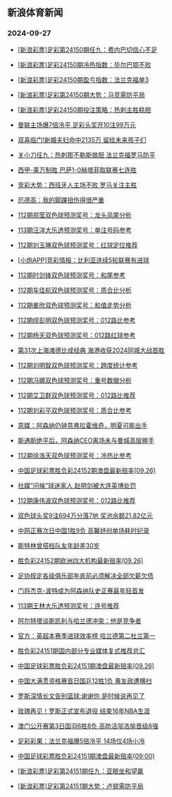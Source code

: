 ## 新浪体育新闻 
### 2024-09-27

+ [[新浪彩票]足彩第24150期任九：费内巴切信心不足](https://sports.sina.com.cn/l/2024-09-26/doc-incqmuhz4793827.shtml)

+ [[新浪彩票]足彩24150期冷热指数：毕尔巴鄂不败](https://sports.sina.com.cn/l/2024-09-26/doc-incqmpyx3490571.shtml)

+ [[新浪彩票]足彩24150期盈亏指数：法兰克福单3](https://sports.sina.com.cn/l/2024-09-26/doc-incqmuhx0132350.shtml)

+ [[新浪彩票]足彩第24150期大势：马竞需防平局](https://sports.sina.com.cn/l/2024-09-26/doc-incqmuhx0130937.shtml)

+ [[新浪彩票]足彩24150期投注策略：热刺主胜稳胆](https://sports.sina.com.cn/l/2024-09-26/doc-incqmuhx0132045.shtml)

+ [曼联主场爆7倍冷平 足彩头奖开10注99万元](https://sports.sina.com.cn/l/2024-09-26/doc-incqmpzf1677971.shtml)

+ [双喜临门!新婚夫妇命中2135万 留给未来孩子们](https://sports.sina.com.cn/l/2024-09-26/doc-incqmpyx3484220.shtml)

+ [关小刀任九：热刺那不勒斯做胆 法兰克福罗马防平](https://sports.sina.com.cn/l/2024-09-26/doc-incqnmey5515032.shtml)

+ [西甲-莱万制胜 巴萨1-0赫塔菲取联赛七连胜](https://sports.sina.com.cn/g/laliga/2024-09-26/doc-incqmuhx0141587.shtml)

+ [竞彩大势：西班牙人主场不败 罗马关注主胜](https://sports.sina.com.cn/l/2024-09-26/doc-incqmpyz0242931.shtml)

+ [厄德高：我的脚踝扭伤得很严重](https://sports.sina.com.cn/g/2024-09-26/doc-incqmcmi5096222.shtml)

+ [112期郑莹双色球预测奖号：龙头凤尾分析](https://sports.sina.com.cn/l/2024-09-26/doc-incqnmep3205259.shtml)

+ [113期汪洋大乐透预测奖号：单注号码参考](https://sports.sina.com.cn/l/2024-09-26/doc-incqnmep3213362.shtml)

+ [112期刘玉琳双色球预测奖号：红球定位推荐](https://sports.sina.com.cn/l/2024-09-26/doc-incqnmeq9958189.shtml)

+ [[小炮APP]竞彩情报：比利亚连续5轮联赛有进球](https://sports.sina.com.cn/l/2024-09-26/doc-incqmuhx0167603.shtml)

+ [112期时剑锋双色球预测奖号：和尾参考](https://sports.sina.com.cn/l/2024-09-26/doc-incqnmew8726978.shtml)

+ [112期车佳航双色球预测奖号：质合比分析](https://sports.sina.com.cn/l/2024-09-26/doc-incqnmev1951136.shtml)

+ [112期姜欣双色球预测奖号：和值走势分析](https://sports.sina.com.cn/l/2024-09-26/doc-incqnmev1351991.shtml)

+ [112期缪彭明双色球预测奖号：012路比参考](https://sports.sina.com.cn/l/2024-09-26/doc-incqnmey5506268.shtml)

+ [112期杨天双色球预测奖号：012路红球参考](https://sports.sina.com.cn/l/2024-09-26/doc-incqnmep3206078.shtml)

+ [第31次上海滩德比成经典 海港收获2024同城大战首胜](https://sports.sina.com.cn/china/2024-09-26/doc-incqmyqv0052256.shtml)

+ [112期刘明智双色球预测奖号：跨度统计参考](https://sports.sina.com.cn/l/2024-09-26/doc-incqnmev1952082.shtml)

+ [112期冯娜双色球预测奖号：重号数据分析](https://sports.sina.com.cn/l/2024-09-26/doc-incqnmev1351611.shtml)

+ [112期艾卫群双色球预测奖号：012路比推荐](https://sports.sina.com.cn/l/2024-09-26/doc-incqnmep3207056.shtml)

+ [112期刘彩平双色球预测奖号：质合比参考](https://sports.sina.com.cn/l/2024-09-26/doc-incqnmev1948283.shtml)

+ [意媒：阿森纳仍钟意弗拉霍维奇，明夏可能出手](https://sports.sina.com.cn/g/2024-09-26/doc-incqmcmf0446039.shtml)

+ [斯通斯绝平后，阿森纳CEO离场未与曼城高层握手](https://sports.sina.com.cn/g/2024-09-26/doc-incqmcmc3694745.shtml)

+ [112期徐浩天双色球预测奖号：冷热比参考](https://sports.sina.com.cn/l/2024-09-26/doc-incqnmev1351749.shtml)

+ [中国足球彩票胜负彩24152期澳盘最新赔率(09.26)](https://sports.sina.com.cn/l/2024-09-26/doc-incqnewx1462353.shtml)

+ [社媒“问候”球迷家人 赵明剑被大连英博处罚](https://sports.sina.com.cn/china/2024-09-26/doc-incqmyqx4731576.shtml)

+ [112期康伟波双色球预测奖号：012路比推荐](https://sports.sina.com.cn/l/2024-09-26/doc-incqnmew8727199.shtml)

+ [双色球头奖9注694万分落7地 奖池余额21.82亿元](https://sports.sina.com.cn/l/2024-09-26/doc-incqpaau2114376.shtml)

+ [中网正赛次日中国1胜9负 高馨妤创单场耗时纪录](https://sports.sina.com.cn/tennis/china/2024-09-26/doc-incqpaaq8467076.shtml)

+ [斯特林曾搭档队友年龄差30岁](https://sports.sina.com.cn/g/2024-09-26/doc-incqmcmc3694256.shtml)

+ [胜负彩24152期欧洲四大机构最新赔率(09.26)](https://sports.sina.com.cn/l/2024-09-26/doc-incqnewx1462458.shtml)

+ [足协规定各级俱乐部年底前必须解决全部欠薪欠债](https://sports.sina.com.cn/china/2024-09-26/doc-incqmyqx4714098.shtml)

+ [门将杰克-波特成为阿森纳队史正赛最年轻首发](https://sports.sina.com.cn/g/2024-09-26/doc-incqmcmm1873123.shtml)

+ [113期王林大乐透预测奖号：连号推荐](https://sports.sina.com.cn/l/2024-09-26/doc-incqnmeq9963592.shtml)

+ [阿尔特塔谈斯凯利与哈兰德冲突：他是竞争者](https://sports.sina.com.cn/g/2024-09-26/doc-incqmcmi5095729.shtml)

+ [官方：英超本赛季进球效率榜 哈兰德第二杜兰第一](https://sports.sina.com.cn/g/pl/2024-09-26/doc-incqnvur1789581.shtml)

+ [胜负彩24151期国内部分专业媒体复式推荐总汇](https://sports.sina.com.cn/l/2024-09-26/doc-incqmyqv0060666.shtml)

+ [中国足球彩票胜负彩24151期澳盘最新赔率(09.26)](https://sports.sina.com.cn/l/2024-09-26/doc-incqnewt0057657.shtml)

+ [中国大满贯资格赛首日国乒12胜1负 黄友政遭横扫](https://sports.sina.com.cn/others/pingpang/2024-09-26/doc-incqpaas5345969.shtml)

+ [罗斯深情长文告别篮球:谢谢你 是时候说再见了](https://sports.sina.com.cn/basketball/nba/2024-09-26/doc-incqphkq5238491.shtml)

+ [玫瑰再见！罗斯正式宣布退役 结束16年NBA生涯](https://sports.sina.com.cn/basketball/nba/2024-09-26/doc-incqpaas5346932.shtml)

+ [澳门公开赛第3日国羽6胜8负 高昉洁邬洛愉晋级8强](https://sports.sina.com.cn/others/badmin/2024-09-26/doc-incqpaap1718500.shtml)

+ [足彩彩果：法兰克福爆5倍冷平 14场仅4场小冷](https://sports.sina.com.cn/l/2024-09-27/doc-incqpxhh5064975.shtml)

+ [中国足球彩票胜负彩24151期澳盘最新赔率(09:00)](https://sports.sina.com.cn/l/2024-09-26/doc-incqnewt0057657.shtml)

+ [[新浪彩票]足彩第24151期任九：亚眠坐和望赢](https://sports.sina.com.cn/l/2024-09-27/doc-incqpxhk1834035.shtml)

+ [[新浪彩票]足彩第24151期大势：卢顿需防平局](https://sports.sina.com.cn/l/2024-09-27/doc-incqpxhh5054050.shtml)

